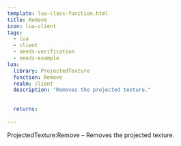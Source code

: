 ```yaml
---
template: lua-class-function.html
title: Remove
icon: lua-client
tags:
  - lua
  - client
  - needs-verification
  - needs-example
lua:
  library: ProjectedTexture
  function: Remove
  realm: client
  description: "Removes the projected texture."
  
  
  returns:
    
---
```


<div class="lua__search__keywords">
ProjectedTexture:Remove &#x2013; Removes the projected texture.
</div>
